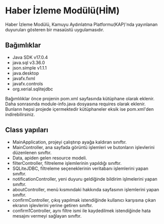 # Haber İzleme Modülü(HİM)

Haber İzleme Modülü, Kamuyu Aydınlatma Platformu(KAP)'nda yayınlanan duyuruları gösteren bir masaüstü uygulamasıdır.

## Bağımlıklar
  - Java SDK v17.0.4
  - java.sql v3.36.0
  - json.simple v1.1.1
  - java.desktop
  - javafx.fxml
  - javafx.controls
  - org.xerial.sqlitejdbc

  Bağımlılıklar önce projenin pom.xml sayfasında kütüphane olarak eklenir. Daha sonrasında module-info.java dosyasına requires olarak eklenir.
  Bunların hepsi projede içermektedir kütüphaneler eksik ise pom.xml'den indirebilirsiniz.

## Class yapıları
  - MainApplication,
    projeyi çalıştırıp ayağa kaldıran sınıftır.
  - MainController,
    ana sayfada görüntü işlemleri ve butonların işlevlerini düzenlenen sınıftır.
  - Data,
    apiden gelen resource modeli.
  - filterController,
    filtreleme işlemlerinin yapıldığı sınıftır.
  - SQLiteJDBC,
    filtreleme seçeneklerinin veritabanı işlemlerini yapan sınıftır.
  - notificationController,
    yeni duyuru geldiğinde bildirim işlmelerini yapan sınıftır.
  - aboutController,
    menü kısmındaki hakkında sayfasının işlemlerini yapan sınıftır.
  - confirmController,
    çıkış yapılmak istendiğinde kullanıcı karşısına çıkan ekranın işlevlerini yerine getiren sınıftır.
  - confirm1Controller,
    aynı filtre ismi ile kaydedilmek istendiğinde hata mesajını vermeyi sağlayan sınıftır.
  
  
  
  
  
  
  
  
 
